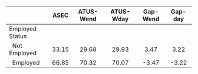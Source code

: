 
|                      |         ASEC |    ATUS-Wend |    ATUS-Wday |     Gap-Wend |      Gap-day |
| -------------------- | :----------: | :----------: | :----------: | :----------: | :----------: |
| Employed Status      |              |              |              |              |              |
| &nbsp;&nbsp;Not Employed |        33.15 |        29.68 |        29.93 |         3.47 |         3.22 |
| &nbsp;&nbsp;Employed |        66.85 |        70.32 |        70.07 |        -3.47 |        -3.22 |


